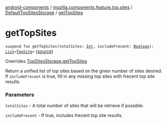 [android-components](../../index.md) / [mozilla.components.feature.top.sites](../index.md) / [DefaultTopSitesStorage](index.md) / [getTopSites](./get-top-sites.md)

# getTopSites

`suspend fun getTopSites(totalSites: `[`Int`](https://kotlinlang.org/api/latest/jvm/stdlib/kotlin/-int/index.html)`, includeFrecent: `[`Boolean`](https://kotlinlang.org/api/latest/jvm/stdlib/kotlin/-boolean/index.html)`): `[`List`](https://kotlinlang.org/api/latest/jvm/stdlib/kotlin.collections/-list/index.html)`<`[`TopSite`](../-top-site/index.md)`>` [(source)](https://github.com/mozilla-mobile/android-components/blob/master/components/feature/top-sites/src/main/java/mozilla/components/feature/top/sites/DefaultTopSitesStorage.kt#L68)

Overrides [TopSitesStorage.getTopSites](../-top-sites-storage/get-top-sites.md)

Return a unified list of top sites based on the given number of sites desired.
If `includeFrecent` is true, fill in any missing top sites with frecent top site results.

### Parameters

`totalSites` - A total number of sites that will be retrieve if possible.

`includeFrecent` - If true, includes frecent top site results.